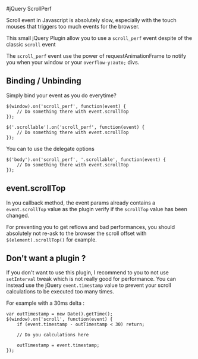 #jQuery ScrollPerf



Scroll event in Javascript is absolutely slow, especially with the touch mouses that triggers too much events for the browser.

This small jQuery Plugin allow you to use a `scroll_perf` event despite of the classic `scroll` event

The `scroll_perf` event use the power of requestAnimationFrame to notify you when your window or your `overflow-y:auto;` divs.




## Binding / Unbinding

Simply bind your event as you do everytime?

    $(window).on('scroll_perf', function(event) {
        // Do something there with event.scrollTop
    });
    
    $('.scrollable').on('scroll_perf', function(event) {
        // Do something there with event.scrollTop
    }); 

You can to use the delegate options
    
    $('body').on('scroll_perf', '.scrollable', function(event) {
        // Do something there with event.scrollTop
    });
    
    
## event.scrollTop

In you callback method, the event params already contains a `event.scrollTop` value as the plugin verify if the `scrollTop` value has been changed.

For preventing you to get reflows and bad performances, you should absolutely not re-ask to the browser the scroll offset with `$(element).scrollTop()` for example.



## Don't want a plugin ?

If you don't want to use this plugin, I recommend to you to not use `setInterval` tweak which is not really good for performance. You can instead use the jQuery `event.timestamp` value to prevent your scroll calculations to be executed too many times.

For example with a 30ms delta :
    
    var outTimestamp = new Date().getTime();
    $(window).on('scroll', function(event) {
        if (event.timestamp - outTimestamp < 30) return;
        
        // Do you calculations here
        
        outTimestamp = event.timestamp;
    });

